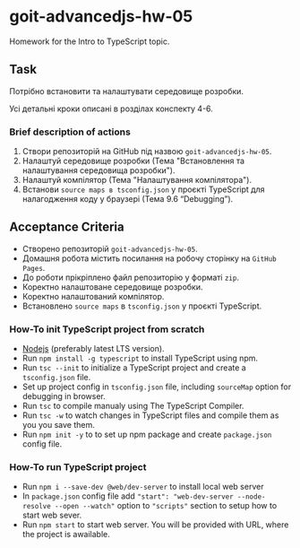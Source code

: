 # goit-advancedjs-hw-05

Homework for the Intro to TypeScript topic.

## Task

Потрібно встановити та налаштувати середовище розробки. 

Усі детальні кроки
описані в роздiлах конспекту 4-6.

### Brief description of actions

1. Створи репозиторій на GitHub під назвою `goit-advancedjs-hw-05`.
1. Налаштуй середовище розробки (Тема  "Встановлення та налаштування середовища розробки").
1. Налаштуй компілятор (Тема "Налаштування компілятора").
1. Встанови `source maps в tsconfig.json` у проєкті TypeScript для налагодження коду у браузері (Тема 9.6 “Debugging”).

## Acceptance Criteria

* Створено репозиторій `goit-advancedjs-hw-05`.
* Домашня робота містить посилання на робочу сторінку на `GitHub Pages`.
* До роботи прiкрiплено файл репозиторiю у форматi `zip`.
* Коректно налаштоване середовище розробки.
* Коректно налаштований компілятор.
* Встановлено `source maps` в `tsconfig.json` у проєкті TypeScript.

### How-To init TypeScript project from scratch

* [Nodejs](https://nodejs.org/en/) (preferably latest LTS version).
* Run `npm install -g typescript` to install TypeScript using npm.
* Run `tsc --init` to initialize a TypeScript project and create a `tsconfig.json` file.
* Set up project config in `tsconfig.json` file, including `sourceMap` option for debugging in browser.
* Run `tsc` to compile manualy using The TypeScript Compiler.
* Run `tsc -w` to watch changes in TypeScript files and compile them as you you save them.
* Run `npm init -y` to to set up npm package and create `package.json` config file.

### How-To run TypeScript project

* Run `npm i --save-dev @web/dev-server` to install local web server
* In `package.json` config file add `"start": "web-dev-server --node-resolve --open --watch"` option to `"scripts"` section to setup how to start web sever.
* Run `npm start` to start web server. You will be provided with URL, where the project is awailable.